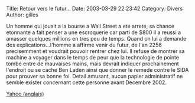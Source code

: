 Title: Retour vers le futur...
Date: 2003-03-29 22:23:42
Category: Divers
Author: gilles

Un homme qui jouait a la bourse a Wall Street a ete arrete, sa chance etonnante a fait penser a une escroquerie car parti de $800 il a reussi a amasser quelques millions en tres peu de temps. Quand on lui a demande des explications...l'homme a affirme venir du futur, de l'an 2256 precisemment et voudrait pouvoir rentrer chez lui. Il refuse de montrer sa machine a voyager dans le temps de peur que la technologie de pointe tombe entre de mauvaises mains, mais devrait indiquer prochainement l'endroit ou se cache Ben Laden ainsi que donner le remede contre le SIDA pour prouver sa bonne foi.
Detail amusant, aucun papier administratif ne semble exister concernant cette personne avant Decembre 2002.

[Yahoo (anglais)](http://tv.yahoo.com/news/wwn/20030319/104808600007.html)